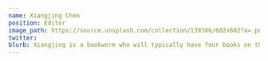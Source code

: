 ```yaml
---
name: Xiangjing Chen
position: Editor
image_path: https://source.unsplash.com/collection/139386/602x602?a=.png
twitter: 
blurb: Xiangjing is a bookworm who will typically have four books on the go.
---
```

